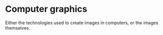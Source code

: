 # Computer graphics

Either the technologies used to create images in computers, or the images themselves.
